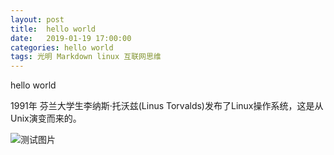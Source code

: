 ```yaml
---
layout: post
title:  hello world
date:   2019-01-19 17:00:00
categories: hello world
tags: 光明 Markdown linux 互联网思维
---
```

hello world

1991年 芬兰大学生李纳斯·托沃兹(Linus Torvalds)发布了Linux操作系统，这是从Unix演变而来的。









![测试图片](https://wx2.sinaimg.cn/mw690/64945e3dly1fze86wu9mxj20dc45bdv0.jpg)





